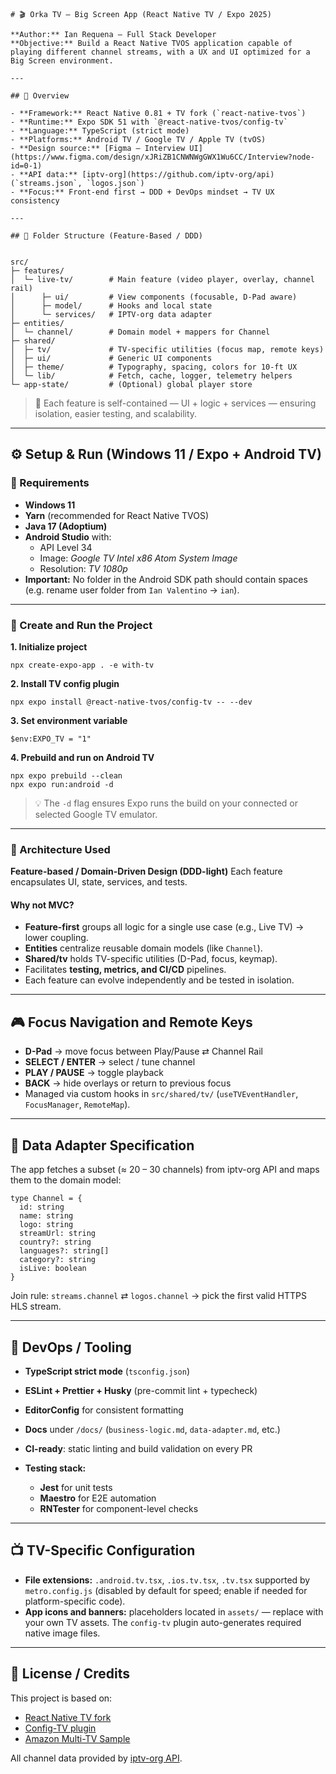 ```
# 🎬 Orka TV – Big Screen App (React Native TV / Expo 2025)

**Author:** Ian Requena – Full Stack Developer  
**Objective:** Build a React Native TVOS application capable of playing different channel streams, with a UX and UI optimized for a Big Screen environment.

---

## 🧠 Overview

- **Framework:** React Native 0.81 + TV fork (`react-native-tvos`)
- **Runtime:** Expo SDK 51 with `@react-native-tvos/config-tv`
- **Language:** TypeScript (strict mode)
- **Platforms:** Android TV / Google TV / Apple TV (tvOS)
- **Design source:** [Figma – Interview UI](https://www.figma.com/design/xJRiZB1CNWNWgGWX1Wu6CC/Interview?node-id=0-1)
- **API data:** [iptv-org](https://github.com/iptv-org/api) (`streams.json`, `logos.json`)
- **Focus:** Front-end first → DDD + DevOps mindset → TV UX consistency

---

## 🧩 Folder Structure (Feature-Based / DDD)


src/
├─ features/
│  └─ live-tv/        # Main feature (video player, overlay, channel rail)
│      ├─ ui/         # View components (focusable, D-Pad aware)
│      ├─ model/      # Hooks and local state
│      └─ services/   # IPTV-org data adapter
├─ entities/
│  └─ channel/        # Domain model + mappers for Channel
├─ shared/
│  ├─ tv/             # TV-specific utilities (focus map, remote keys)
│  ├─ ui/             # Generic UI components
│  ├─ theme/          # Typography, spacing, colors for 10-ft UX
│  └─ lib/            # Fetch, cache, logger, telemetry helpers
└─ app-state/         # (Optional) global player store
```

> 🧭 Each feature is self-contained — UI + logic + services — ensuring isolation, easier testing, and scalability.

---

## ⚙️ Setup & Run (Windows 11 / Expo + Android TV)

### 🧩 Requirements
- **Windows 11**
- **Yarn** (recommended for React Native TVOS)
- **Java 17 (Adoptium)**
- **Android Studio** with:
  - API Level 34
  - Image: *Google TV Intel x86 Atom System Image*
  - Resolution: *TV 1080p*
- **Important:** No folder in the Android SDK path should contain spaces  
  (e.g. rename user folder from `Ian Valentino` → `ian`).

---

### 🚀 Create and Run the Project

**1. Initialize project**

```
npx create-expo-app . -e with-tv
```

**2. Install TV config plugin**

```
npx expo install @react-native-tvos/config-tv -- --dev
```

**3. Set environment variable**

```
$env:EXPO_TV = "1"
```

**4. Prebuild and run on Android TV**

```
npx expo prebuild --clean
npx expo run:android -d
```

> 💡 The `-d` flag ensures Expo runs the build on your connected or selected Google TV emulator.

---

### 🧱 Architecture Used

**Feature-based / Domain-Driven Design (DDD-light)**
Each feature encapsulates UI, state, services, and tests.

#### Why not MVC?

* **Feature-first** groups all logic for a single use case (e.g., Live TV) → lower coupling.
* **Entities** centralize reusable domain models (like `Channel`).
* **Shared/tv** holds TV-specific utilities (D-Pad, focus, keymap).
* Facilitates **testing, metrics, and CI/CD** pipelines.
* Each feature can evolve independently and be tested in isolation.

---

## 🎮 Focus Navigation and Remote Keys

* **D-Pad** → move focus between Play/Pause ⇄ Channel Rail
* **SELECT / ENTER** → select / tune channel
* **PLAY / PAUSE** → toggle playback
* **BACK** → hide overlays or return to previous focus
* Managed via custom hooks in `src/shared/tv/` (`useTVEventHandler`, `FocusManager`, `RemoteMap`).

---

## 🧱 Data Adapter Specification

The app fetches a subset (≈ 20 – 30 channels) from iptv-org API and maps them to the domain model:

```
type Channel = {
  id: string
  name: string
  logo: string
  streamUrl: string
  country?: string
  languages?: string[]
  category?: string
  isLive: boolean
}
```

Join rule: `streams.channel` ⇄ `logos.channel` → pick the first valid HTTPS HLS stream.

---

## 🧰 DevOps / Tooling

* **TypeScript strict mode** (`tsconfig.json`)
* **ESLint + Prettier + Husky** (pre-commit lint + typecheck)
* **EditorConfig** for consistent formatting
* **Docs** under `/docs/` (`business-logic.md`, `data-adapter.md`, etc.)
* **CI-ready**: static linting and build validation on every PR
* **Testing stack:**

  * **Jest** for unit tests
  * **Maestro** for E2E automation
  * **RNTester** for component-level checks

---

## 📺 TV-Specific Configuration

* **File extensions:** `.android.tv.tsx`, `.ios.tv.tsx`, `.tv.tsx` supported by `metro.config.js`
  (disabled by default for speed; enable if needed for platform-specific code).
* **App icons and banners:** placeholders located in `assets/` — replace with your own TV assets.
  The `config-tv` plugin auto-generates required native image files.

---

## 🧾 License / Credits

This project is based on:

* [React Native TV fork](https://github.com/react-native-tvos/react-native-tvos)
* [Config-TV plugin](https://github.com/react-native-tvos/config-tv)
* [Amazon Multi-TV Sample](https://github.com/AmazonAppDev/react-native-multi-tv-app-sample)

All channel data provided by [iptv-org API](https://github.com/iptv-org/api).